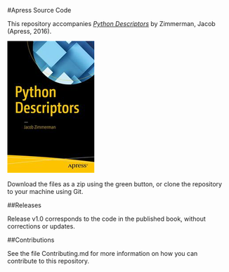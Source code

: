 #Apress Source Code

This repository accompanies [*Python Descriptors*](http://www.apress.com/9781484225042) by Zimmerman, Jacob (Apress, 2016).

![Cover image](9781484225042.jpg)

Download the files as a zip using the green button, or clone the repository to your machine using Git.

##Releases

Release v1.0 corresponds to the code in the published book, without corrections or updates.

##Contributions

See the file Contributing.md for more information on how you can contribute to this repository.
